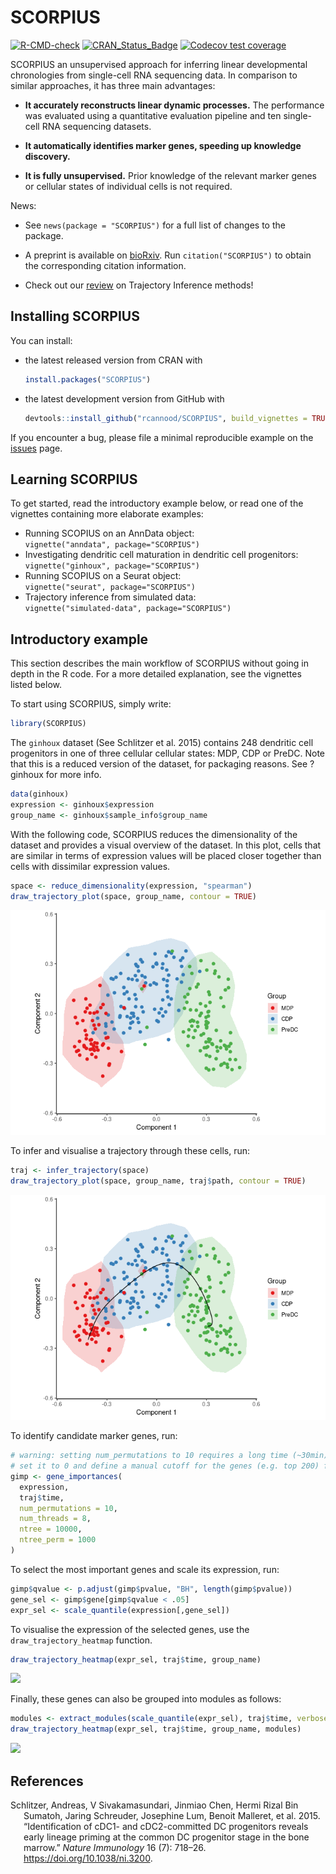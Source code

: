 
# SCORPIUS

<!-- badges: start -->

[![R-CMD-check](https://github.com/rcannood/SCORPIUS/actions/workflows/R-CMD-check.yaml/badge.svg)](https://github.com/rcannood/SCORPIUS/actions/workflows/R-CMD-check.yaml)
[![CRAN_Status_Badge](https://www.r-pkg.org/badges/version/SCORPIUS)](https://cran.r-project.org/package=SCORPIUS)
[![Codecov test
coverage](https://codecov.io/gh/rcannood/SCORPIUS/branch/master/graph/badge.svg)](https://app.codecov.io/gh/rcannood/SCORPIUS?branch=master)
<!-- badges: end -->

SCORPIUS an unsupervised approach for inferring linear developmental
chronologies from single-cell RNA sequencing data. In comparison to
similar approaches, it has three main advantages:

-   **It accurately reconstructs linear dynamic processes.** The
    performance was evaluated using a quantitative evaluation pipeline
    and ten single-cell RNA sequencing datasets.

-   **It automatically identifies marker genes, speeding up knowledge
    discovery.**

-   **It is fully unsupervised.** Prior knowledge of the relevant marker
    genes or cellular states of individual cells is not required.

News:

-   See `news(package = "SCORPIUS")` for a full list of changes to the
    package.

-   A preprint is available on
    [bioRxiv](https://biorxiv.org/content/early/2016/10/07/079509). Run
    `citation("SCORPIUS")` to obtain the corresponding citation
    information.

-   Check out our [review](https://dx.doi.org/10.1038/s41587-019-0071-9)
    on Trajectory Inference methods!

## Installing SCORPIUS

You can install:

-   the latest released version from CRAN with

    ``` r
    install.packages("SCORPIUS")
    ```

-   the latest development version from GitHub with

    ``` r
    devtools::install_github("rcannood/SCORPIUS", build_vignettes = TRUE)
    ```

If you encounter a bug, please file a minimal reproducible example on
the [issues](https://github.com/rcannood/SCORPIUS/issues) page.

## Learning SCORPIUS

To get started, read the introductory example below, or read one of the
vignettes containing more elaborate examples:

-   Running SCOPIUS on an AnnData object:  
    `vignette("anndata", package="SCORPIUS")`
-   Investigating dendritic cell maturation in dendritic cell
    progenitors:  
    `vignette("ginhoux", package="SCORPIUS")`
-   Running SCOPIUS on a Seurat object:  
    `vignette("seurat", package="SCORPIUS")`
-   Trajectory inference from simulated data:  
    `vignette("simulated-data", package="SCORPIUS")`

## Introductory example

This section describes the main workflow of SCORPIUS without going in
depth in the R code. For a more detailed explanation, see the vignettes
listed below.

To start using SCORPIUS, simply write:

``` r
library(SCORPIUS)
```

The `ginhoux` dataset (See Schlitzer et al. 2015) contains 248 dendritic
cell progenitors in one of three cellular cellular states: MDP, CDP or
PreDC. Note that this is a reduced version of the dataset, for packaging
reasons. See ?ginhoux for more info.

``` r
data(ginhoux)
expression <- ginhoux$expression
group_name <- ginhoux$sample_info$group_name
```

With the following code, SCORPIUS reduces the dimensionality of the
dataset and provides a visual overview of the dataset. In this plot,
cells that are similar in terms of expression values will be placed
closer together than cells with dissimilar expression values.

``` r
space <- reduce_dimensionality(expression, "spearman")
draw_trajectory_plot(space, group_name, contour = TRUE)
```

![](man/figures/README_reduce_dimensionality-1.png)<!-- -->

To infer and visualise a trajectory through these cells, run:

``` r
traj <- infer_trajectory(space)
draw_trajectory_plot(space, group_name, traj$path, contour = TRUE)
```

![](man/figures/README_infer_trajectory-1.png)<!-- -->

To identify candidate marker genes, run:

``` r
# warning: setting num_permutations to 10 requires a long time (~30min) to run!
# set it to 0 and define a manual cutoff for the genes (e.g. top 200) for a much shorter execution time.
gimp <- gene_importances(
  expression, 
  traj$time, 
  num_permutations = 10, 
  num_threads = 8, 
  ntree = 10000,
  ntree_perm = 1000
) 
```

To select the most important genes and scale its expression, run:

``` r
gimp$qvalue <- p.adjust(gimp$pvalue, "BH", length(gimp$pvalue))
gene_sel <- gimp$gene[gimp$qvalue < .05]
expr_sel <- scale_quantile(expression[,gene_sel])
```

To visualise the expression of the selected genes, use the
`draw_trajectory_heatmap` function.

``` r
draw_trajectory_heatmap(expr_sel, traj$time, group_name)
```

![](man/figures/README_visualise_tafs-1.png)<!-- -->

Finally, these genes can also be grouped into modules as follows:

``` r
modules <- extract_modules(scale_quantile(expr_sel), traj$time, verbose = F)
draw_trajectory_heatmap(expr_sel, traj$time, group_name, modules)
```

![](man/figures/README_moduled_tafs-1.png)<!-- -->

## References

<div id="refs" class="references csl-bib-body hanging-indent">

<div id="ref-Schlitzer2015" class="csl-entry">

Schlitzer, Andreas, V Sivakamasundari, Jinmiao Chen, Hermi Rizal Bin
Sumatoh, Jaring Schreuder, Josephine Lum, Benoit Malleret, et al. 2015.
“<span class="nocase">Identification of cDC1- and cDC2-committed DC
progenitors reveals early lineage priming at the common DC progenitor
stage in the bone marrow</span>.” *Nature Immunology* 16 (7): 718–26.
<https://doi.org/10.1038/ni.3200>.

</div>

</div>
